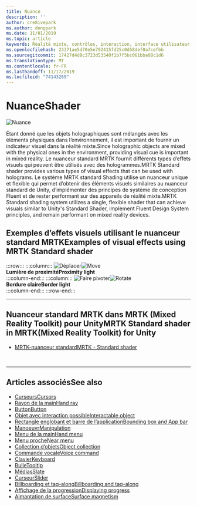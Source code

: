 ```yaml
---
title: Nuance
description: ''
author: cre8ivepark
ms.author: dongpark
ms.date: 11/01/2019
ms.topic: article
keywords: Réalité mixte, contrôles, interaction, interface utilisateur, expérience utilisateur
ms.openlocfilehash: 23371ae5d70e5e792415fd25c0d58def0a7cefbb
ms.sourcegitcommit: 17427d4d8c3723d53540f1b7f5bc061bba08c1d6
ms.translationtype: MT
ms.contentlocale: fr-FR
ms.lasthandoff: 11/17/2019
ms.locfileid: "74143269"
---
```

# <a name="shader"></a><span data-ttu-id="06e0e-103">Nuance</span><span class="sxs-lookup"><span data-stu-id="06e0e-103">Shader</span></span>

![Nuance](images/UX/UX_Hero_StandardShader.jpg)

<span data-ttu-id="06e0e-105">Étant donné que les objets holographiques sont mélangés avec les éléments physiques dans l’environnement, il est important de fournir un indicateur visuel dans la réalité mixte.</span><span class="sxs-lookup"><span data-stu-id="06e0e-105">Since holographic objects are mixed with the physical ones in the environment, providing visual cue is important in mixed reality.</span></span> <span data-ttu-id="06e0e-106">Le nuanceur standard MRTK fournit différents types d’effets visuels qui peuvent être utilisés avec des hologrammes.</span><span class="sxs-lookup"><span data-stu-id="06e0e-106">MRTK Standard shader provides various types of visual effects that can be used with holograms.</span></span> <span data-ttu-id="06e0e-107">Le système MRTK standard Shading utilise un nuanceur unique et flexible qui permet d’obtenir des éléments visuels similaires au nuanceur standard de Unity, d’implémenter des principes de système de conception Fluent et de rester performant sur des appareils de réalité mixte.</span><span class="sxs-lookup"><span data-stu-id="06e0e-107">MRTK Standard shading system utilizes a single, flexible shader that can achieve visuals similar to Unity's Standard Shader, implement Fluent Design System principles, and remain performant on mixed reality devices.</span></span>
<br>

## <a name="examples-of-visual-effects-using-mrtk-standard-shader"></a><span data-ttu-id="06e0e-108">Exemples d’effets visuels utilisant le nuanceur standard MRTK</span><span class="sxs-lookup"><span data-stu-id="06e0e-108">Examples of visual effects using MRTK Standard shader</span></span> 
:::row:::
    :::column:::
       <span data-ttu-id="06e0e-109">![Déplacer](images/UX/UX_Button_Affordance_ProximityLight.jpg)</span><span class="sxs-lookup"><span data-stu-id="06e0e-109">![Move](images/UX/UX_Button_Affordance_ProximityLight.jpg)</span></span><br>
       <span data-ttu-id="06e0e-110">**Lumière de proximité**</span><span class="sxs-lookup"><span data-stu-id="06e0e-110">**Proximity light**</span></span><br>
    :::column-end:::
    :::column:::
       <span data-ttu-id="06e0e-111">![Faire pivoter](images/UX/UX_Button_Affordance_FocusHighlight.jpg)</span><span class="sxs-lookup"><span data-stu-id="06e0e-111">![Rotate](images/UX/UX_Button_Affordance_FocusHighlight.jpg)</span></span><br>
        <span data-ttu-id="06e0e-112">**Bordure claire**</span><span class="sxs-lookup"><span data-stu-id="06e0e-112">**Border light**</span></span><br>
    :::column-end:::
:::row-end:::

---

## <a name="mrtk-standard-shader-in-mrtkmixed-reality-toolkit-for-unity"></a><span data-ttu-id="06e0e-113">Nuanceur standard MRTK dans MRTK (Mixed Reality Toolkit) pour Unity</span><span class="sxs-lookup"><span data-stu-id="06e0e-113">MRTK Standard shader in MRTK(Mixed Reality Toolkit) for Unity</span></span>

* [<span data-ttu-id="06e0e-114">MRTK-nuanceur standard</span><span class="sxs-lookup"><span data-stu-id="06e0e-114">MRTK - Standard shader</span></span>](https://microsoft.github.io/MixedRealityToolkit-Unity/Documentation/README_MRTKStandardShader.html)


<br>

---

## <a name="see-also"></a><span data-ttu-id="06e0e-115">Articles associés</span><span class="sxs-lookup"><span data-stu-id="06e0e-115">See also</span></span>

* [<span data-ttu-id="06e0e-116">Curseurs</span><span class="sxs-lookup"><span data-stu-id="06e0e-116">Cursors</span></span>](cursors.md)
* [<span data-ttu-id="06e0e-117">Rayon de la main</span><span class="sxs-lookup"><span data-stu-id="06e0e-117">Hand ray</span></span>](point-and-commit.md)
* [<span data-ttu-id="06e0e-118">Button</span><span class="sxs-lookup"><span data-stu-id="06e0e-118">Button</span></span>](button.md)
* [<span data-ttu-id="06e0e-119">Objet avec interaction possible</span><span class="sxs-lookup"><span data-stu-id="06e0e-119">Interactable object</span></span>](interactable-object.md)
* [<span data-ttu-id="06e0e-120">Rectangle englobant et barre de l’application</span><span class="sxs-lookup"><span data-stu-id="06e0e-120">Bounding box and App bar</span></span>](app-bar-and-bounding-box.md)
* [<span data-ttu-id="06e0e-121">Manoeuvr</span><span class="sxs-lookup"><span data-stu-id="06e0e-121">Manipulation</span></span>](direct-manipulation.md)
* [<span data-ttu-id="06e0e-122">Menu de la main</span><span class="sxs-lookup"><span data-stu-id="06e0e-122">Hand menu</span></span>](hand-menu.md)
* [<span data-ttu-id="06e0e-123">Menu proche</span><span class="sxs-lookup"><span data-stu-id="06e0e-123">Near menu</span></span>](near-menu.md)
* [<span data-ttu-id="06e0e-124">Collection d’objets</span><span class="sxs-lookup"><span data-stu-id="06e0e-124">Object collection</span></span>](object-collection.md)
* [<span data-ttu-id="06e0e-125">Commande vocale</span><span class="sxs-lookup"><span data-stu-id="06e0e-125">Voice command</span></span>](voice-input.md)
* [<span data-ttu-id="06e0e-126">Clavier</span><span class="sxs-lookup"><span data-stu-id="06e0e-126">Keyboard</span></span>](keyboard.md)
* [<span data-ttu-id="06e0e-127">Bulle</span><span class="sxs-lookup"><span data-stu-id="06e0e-127">Tooltip</span></span>](tooltip.md)
* [<span data-ttu-id="06e0e-128">Médias</span><span class="sxs-lookup"><span data-stu-id="06e0e-128">Slate</span></span>](slate.md)
* [<span data-ttu-id="06e0e-129">Curseur</span><span class="sxs-lookup"><span data-stu-id="06e0e-129">Slider</span></span>](slider.md)
* [<span data-ttu-id="06e0e-130">Billboarding et tag-along</span><span class="sxs-lookup"><span data-stu-id="06e0e-130">Billboarding and tag-along</span></span>](billboarding-and-tag-along.md)
* [<span data-ttu-id="06e0e-131">Affichage de la progression</span><span class="sxs-lookup"><span data-stu-id="06e0e-131">Displaying progress</span></span>](progress.md)
* [<span data-ttu-id="06e0e-132">Aimantation de surface</span><span class="sxs-lookup"><span data-stu-id="06e0e-132">Surface magnetism</span></span>](surface-magnetism.md)
